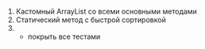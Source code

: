1. Кастомный ArrayList со всеми основными методами
2. Статический метод с быстрой сортировкой
3.   + покрыть все тестами
